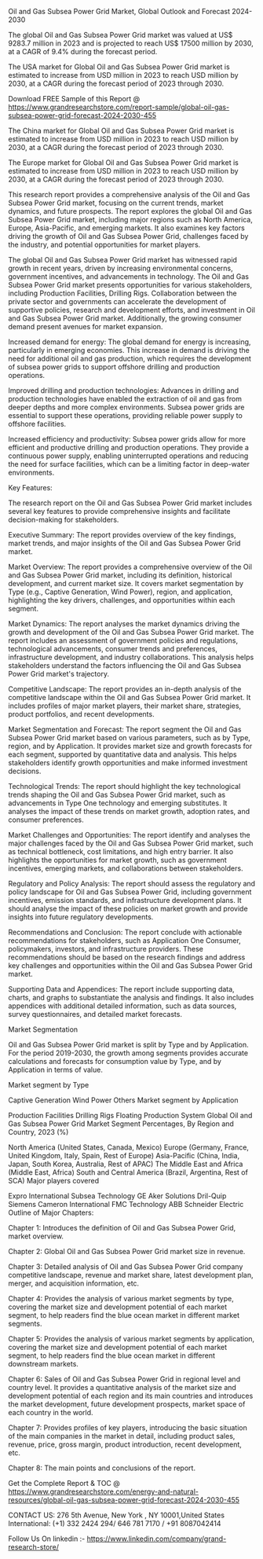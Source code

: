 Oil and Gas Subsea Power Grid Market, Global Outlook and Forecast 2024-2030

The global Oil and Gas Subsea Power Grid market was valued at US$ 9283.7 million in 2023 and is projected to reach US$ 17500 million by 2030, at a CAGR of 9.4% during the forecast period.

The USA market for Global Oil and Gas Subsea Power Grid market is estimated to increase from USD million in 2023 to reach USD million by 2030, at a CAGR during the forecast period of 2023 through 2030.

Download FREE Sample of this Report @ https://www.grandresearchstore.com/report-sample/global-oil-gas-subsea-power-grid-forecast-2024-2030-455

The China market for Global Oil and Gas Subsea Power Grid market is estimated to increase from USD million in 2023 to reach USD million by 2030, at a CAGR during the forecast period of 2023 through 2030.

The Europe market for Global Oil and Gas Subsea Power Grid market is estimated to increase from USD million in 2023 to reach USD million by 2030, at a CAGR during the forecast period of 2023 through 2030.

This research report provides a comprehensive analysis of the Oil and Gas Subsea Power Grid market, focusing on the current trends, market dynamics, and future prospects. The report explores the global Oil and Gas Subsea Power Grid market, including major regions such as North America, Europe, Asia-Pacific, and emerging markets. It also examines key factors driving the growth of Oil and Gas Subsea Power Grid, challenges faced by the industry, and potential opportunities for market players.

The global Oil and Gas Subsea Power Grid market has witnessed rapid growth in recent years, driven by increasing environmental concerns, government incentives, and advancements in technology. The Oil and Gas Subsea Power Grid market presents opportunities for various stakeholders, including Production Facilities, Drilling Rigs. Collaboration between the private sector and governments can accelerate the development of supportive policies, research and development efforts, and investment in Oil and Gas Subsea Power Grid market. Additionally, the growing consumer demand present avenues for market expansion.

Increased demand for energy: The global demand for energy is increasing, particularly in emerging economies. This increase in demand is driving the need for additional oil and gas production, which requires the development of subsea power grids to support offshore drilling and production operations.

Improved drilling and production technologies: Advances in drilling and production technologies have enabled the extraction of oil and gas from deeper depths and more complex environments. Subsea power grids are essential to support these operations, providing reliable power supply to offshore facilities.

Increased efficiency and productivity: Subsea power grids allow for more efficient and productive drilling and production operations. They provide a continuous power supply, enabling uninterrupted operations and reducing the need for surface facilities, which can be a limiting factor in deep-water environments.

Key Features:

The research report on the Oil and Gas Subsea Power Grid market includes several key features to provide comprehensive insights and facilitate decision-making for stakeholders.

Executive Summary: The report provides overview of the key findings, market trends, and major insights of the Oil and Gas Subsea Power Grid market.

Market Overview: The report provides a comprehensive overview of the Oil and Gas Subsea Power Grid market, including its definition, historical development, and current market size. It covers market segmentation by Type (e.g., Captive Generation, Wind Power), region, and application, highlighting the key drivers, challenges, and opportunities within each segment.

Market Dynamics: The report analyses the market dynamics driving the growth and development of the Oil and Gas Subsea Power Grid market. The report includes an assessment of government policies and regulations, technological advancements, consumer trends and preferences, infrastructure development, and industry collaborations. This analysis helps stakeholders understand the factors influencing the Oil and Gas Subsea Power Grid market's trajectory.

Competitive Landscape: The report provides an in-depth analysis of the competitive landscape within the Oil and Gas Subsea Power Grid market. It includes profiles of major market players, their market share, strategies, product portfolios, and recent developments.

Market Segmentation and Forecast: The report segment the Oil and Gas Subsea Power Grid market based on various parameters, such as by Type, region, and by Application. It provides market size and growth forecasts for each segment, supported by quantitative data and analysis. This helps stakeholders identify growth opportunities and make informed investment decisions.

Technological Trends: The report should highlight the key technological trends shaping the Oil and Gas Subsea Power Grid market, such as advancements in Type One technology and emerging substitutes. It analyses the impact of these trends on market growth, adoption rates, and consumer preferences.

Market Challenges and Opportunities: The report identify and analyses the major challenges faced by the Oil and Gas Subsea Power Grid market, such as technical bottleneck, cost limitations, and high entry barrier. It also highlights the opportunities for market growth, such as government incentives, emerging markets, and collaborations between stakeholders.

Regulatory and Policy Analysis: The report should assess the regulatory and policy landscape for Oil and Gas Subsea Power Grid, including government incentives, emission standards, and infrastructure development plans. It should analyse the impact of these policies on market growth and provide insights into future regulatory developments.

Recommendations and Conclusion: The report conclude with actionable recommendations for stakeholders, such as Application One Consumer, policymakers, investors, and infrastructure providers. These recommendations should be based on the research findings and address key challenges and opportunities within the Oil and Gas Subsea Power Grid market.

Supporting Data and Appendices: The report include supporting data, charts, and graphs to substantiate the analysis and findings. It also includes appendices with additional detailed information, such as data sources, survey questionnaires, and detailed market forecasts.

Market Segmentation

Oil and Gas Subsea Power Grid market is split by Type and by Application. For the period 2019-2030, the growth among segments provides accurate calculations and forecasts for consumption value by Type, and by Application in terms of value.

Market segment by Type

Captive Generation
Wind Power
Others
Market segment by Application

Production Facilities
Drilling Rigs
Floating Production System
Global Oil and Gas Subsea Power Grid Market Segment Percentages, By Region and Country, 2023 (%)

North America (United States, Canada, Mexico)
Europe (Germany, France, United Kingdom, Italy, Spain, Rest of Europe)
Asia-Pacific (China, India, Japan, South Korea, Australia, Rest of APAC)
The Middle East and Africa (Middle East, Africa)
South and Central America (Brazil, Argentina, Rest of SCA)
Major players covered

Expro International
Subsea Technology
GE
Aker Solutions
Dril-Quip
Siemens
Cameron International
FMC Technology
ABB
Schneider Electric
Outline of Major Chapters:

Chapter 1: Introduces the definition of Oil and Gas Subsea Power Grid, market overview.

Chapter 2: Global Oil and Gas Subsea Power Grid market size in revenue.

Chapter 3: Detailed analysis of Oil and Gas Subsea Power Grid company competitive landscape, revenue and market share, latest development plan, merger, and acquisition information, etc.

Chapter 4: Provides the analysis of various market segments by type, covering the market size and development potential of each market segment, to help readers find the blue ocean market in different market segments.

Chapter 5: Provides the analysis of various market segments by application, covering the market size and development potential of each market segment, to help readers find the blue ocean market in different downstream markets.

Chapter 6: Sales of Oil and Gas Subsea Power Grid in regional level and country level. It provides a quantitative analysis of the market size and development potential of each region and its main countries and introduces the market development, future development prospects, market space of each country in the world.

Chapter 7: Provides profiles of key players, introducing the basic situation of the main companies in the market in detail, including product sales, revenue, price, gross margin, product introduction, recent development, etc.

Chapter 8: The main points and conclusions of the report.

Get the Complete Report & TOC @ https://www.grandresearchstore.com/energy-and-natural-resources/global-oil-gas-subsea-power-grid-forecast-2024-2030-455

CONTACT US:
276 5th Avenue, New York , NY 10001,United States
International: (+1) 332 2424 294/ 646 781 7170 / +91 8087042414

Follow Us On linkedin :- https://www.linkedin.com/company/grand-research-store/
